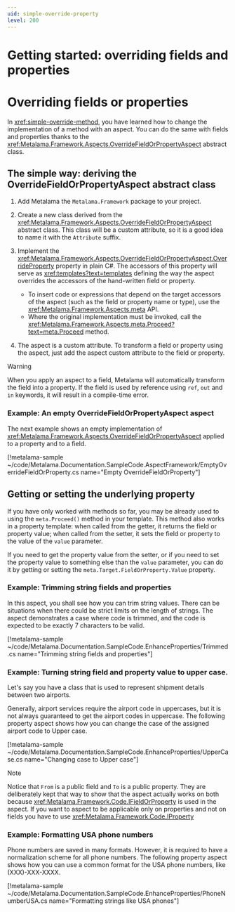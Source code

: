 ```yaml
---
uid: simple-override-property
level: 200
---
```


# Getting started: overriding fields and properties

# Overriding fields or properties

In <xref:simple-override-method>, you have learned how to change the implementation of a method with an aspect. You can do the same with fields and properties thanks to the  <xref:Metalama.Framework.Aspects.OverrideFieldOrPropertyAspect> abstract class.

## The simple way: deriving the OverrideFieldOrPropertyAspect abstract class

1. Add Metalama the `Metalama.Framework` package to your project.

2. Create a new class derived from the <xref:Metalama.Framework.Aspects.OverrideFieldOrPropertyAspect> abstract class. This class will be a custom attribute, so it is a good idea to name it with the `Attribute` suffix.

3. Implement the <xref:Metalama.Framework.Aspects.OverrideFieldOrPropertyAspect.OverrideProperty> property in plain C#. The accessors of this property will serve as <xref:templates?text=templates> defining the way the aspect overrides the accessors of the hand-written field or property.
   - To insert code or expressions that depend on the target accessors of the aspect (such as the field or property name or type), use the <xref:Metalama.Framework.Aspects.meta> API.
   - Where the original implementation must be invoked, call the <xref:Metalama.Framework.Aspects.meta.Proceed?text=meta.Proceed> method.

4. The aspect is a custom attribute. To transform a field or property using the aspect, just add the aspect custom attribute to the field or property.

> [!WARNING]
> When you apply an aspect to a field, Metalama will automatically transform the field into a property. If the field is used by reference using `ref`, `out` and `in` keywords, it will result in a compile-time error.

### Example: An empty OverrideFieldOrPropertyAspect aspect

The next example shows an empty implementation of <xref:Metalama.Framework.Aspects.OverrideFieldOrPropertyAspect> applied to a property and to a field.

[!metalama-sample ~/code/Metalama.Documentation.SampleCode.AspectFramework/EmptyOverrideFieldOrProperty.cs name="Empty OverrideFieldOrProperty"]


## Getting or setting the underlying property

If you have only worked with methods so far, you may be already used to using the `meta.Proceed()` method in your template. This method also works in a property template: when called from the getter, it returns the field or property value; when called from the setter, it sets the field or property to the value of the `value` parameter.

If you need to get the property value from the setter, or if you need to set the property value to something else than the `value` parameter, you can do it by getting or setting the `meta.Target.FieldOrProperty.Value` property.



### Example: Trimming string fields and properties
In this aspect, you shall see how you can trim string values. There can be situations when there could be strict limits on the length of strings. The aspect demonstrates a case where code is trimmed, and the code is expected to be exactly 7 characters to be valid. 


[!metalama-sample ~/code/Metalama.Documentation.SampleCode.EnhanceProperties/Trimmed.cs name="Trimming string fields and properties"]

### Example: Turning string field and property value to upper case.
Let's say you have a class that is used to represent shipment details between two airports. 

Generally, airport services require the airport code in uppercases, but it is not always guaranteed to get the airport codes in uppercase. The following property aspect shows how you can change the case of the assigned airport code to Upper case.

[!metalama-sample ~/code/Metalama.Documentation.SampleCode.EnhanceProperties/UpperCase.cs name="Changing case to Upper case"]

> [!NOTE]
> Notice that `From` is a public field and `To` is a public property. They are deliberately kept that way to show that the aspect actually works on both because <xref:Metalama.Framework.Code.IFieldOrProperty> is used in the aspect. If you want to aspect to be applicable only on properties and not on fields you have to use <xref:Metalama.Framework.Code.IProperty> 

### Example: Formatting USA phone numbers 

Phone numbers are saved in many formats. However, it is required to have a normalization scheme for all phone numbers. The following property aspect shows how you can use a common format for the USA phone numbers,
like (XXX)-XXX-XXXX. 

[!metalama-sample ~/code/Metalama.Documentation.SampleCode.EnhanceProperties/PhoneNumberUSA.cs name="Formatting strings like USA phones"]

